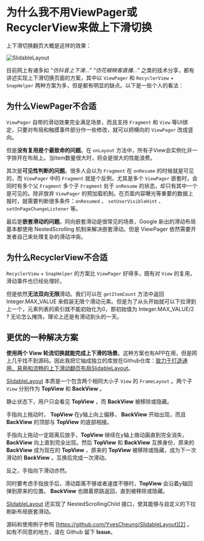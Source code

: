 # 为什么我不用ViewPager或RecyclerView来做上下滑切换

上下滑切换翻页大概是这样的效果：

![SlidableLayout][1]

目前网上有诸多如 *“仿抖音上下滑...”* *“仿花椒映客直播...”*  之类的技术分享，都有讲述实现上下滑切换页面的方案，其中以 `ViewPager` 和 `RecyclerView` + `SnapHelper` 两种方案为多，但是都有明显的缺点。以下是一些个人的看法：

## 为什么ViewPager不合适

`ViewPager` 自带的滑动效果完全满足场景，而且支持 `Fragment` 和 `View` 等UI绑定，只要对布局和触摸事件部分作一些修改，就可以把横向的 `ViewPager` 改成竖向。

但是**没有复用是个最致命的问题**。在 `onLayout` 方法中，所有子View会实例化并一字排开在布局上。当Item数量很大时，将会是很大的性能浪费。

其次是**可见性判断的问题**。很多人会以为 `Fragment` 在 `onResume` 的时候就是可见的，而 `ViewPager` 中的 `Fragment` 就是个反例，尤其是多个 `ViewPager` 嵌套时，会同时有多个父 `Fragment` 多个子 `Fragment` 处于 `onResume` 的状态，却只有其中一个是可见的。除非放弃 `ViewPager` 的预加载机制。在页面内容曝光等重要的数据上报时，就需要判断很多条件：`onResumed` 、 `setUserVisibleHint` 、 `setOnPageChangeListener` 等。

最后是**嵌套滑动的问题**。同向嵌套滑动是很常见的场景，Google 新出的滑动布局基本都使用 NestedScrolling 机制来解决嵌套滑动。但是 ViewPager 依然需要开发者自己来处理复杂的滑动冲突。

## 为什么RecyclerView不合适

`RecyclerView` + `SnapHelper` 的方案比 `ViewPager` 好得多，既有对 `View` 的复用，滑动事件也已经处理好。

但是依然**无法双向无限**滑动。我们可以在 `getItemCount` 方法中返回 Integer.MAX_VALUE 来假装无限个滑动元素。但是为了从头开始就可以下拉滑到上一个，元素列表的索引就不能初始化为0，那初始值为 Integer.MAX_VALUE/2 ?
无论怎么掩饰，理论上还是有滑动到头的一天。

## 更优的一种解决方案

**使用两个 View 轮流切换就能完成上下滑的场景**。这种方案也有APP在用，但是网上几乎找不到源码。因此我把它抽成独立的库放在Github仓库：[致力于打造通用、易用和流畅的上下滑动翻页布局SlidableLayout][2]。

[SlidableLayout][2] 本质是一个包含两个相同大小子 `View` 的 `FrameLayout` 。两个子 `View` 分别作为 **TopView** 和 **BackView** 。

静止状态下，用户只会看见 **TopView** ，而 **BackView** 被移除或隐藏。

手指向上拖动时， **TopView** 在y轴上向上偏移， **BackView** 开始出现，而且 **BackView** 的顶部与 **TopView** 的底部相接。

手指向上拖动一定距离后放手，**TopView** 继续在y轴上做动画直到完全消失， **BackView** 向上直到完全出现。然后 **TopView** 和 **BackView** 互换身份，原来的 **BackView** 成为现在的 **TopView** ，原来的 **TopView** 被移除或隐藏，成为下一次滑动的 **BackView** 。互换后完成一次滑动。

反之，手指向下滑动亦然。

同时要考虑手指放手后，滑动距离不够或者速度不够时，**TopView** 会沿着y轴回弹到原来的位置。 **BackView** 也跟着原路返回，直到被移除或隐藏。

[SlidableLayout][2] 还实现了 NestedScrollingChild 接口，使其能够与自定义的下拉刷新布局嵌套滑动。

源码和使用例子参照 [https://github.com/YvesCheung/SlidableLayout][2] 。如有不同意的地方，请在 Github 留下 **Issue**。



  [1]: https://raw.githubusercontent.com/YvesCheung/SlidableLayout/master/material/slidableLayout.gif
  [2]: https://github.com/YvesCheung/SlidableLayout
